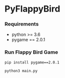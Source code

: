 # PyFlappyBird


### Requirements

* python >= 3.6
* pygame == 2.0.1

### Run Flappy Bird Game

```console
pip install pygame==2.0.1
```

```console
python3 main.py
```
